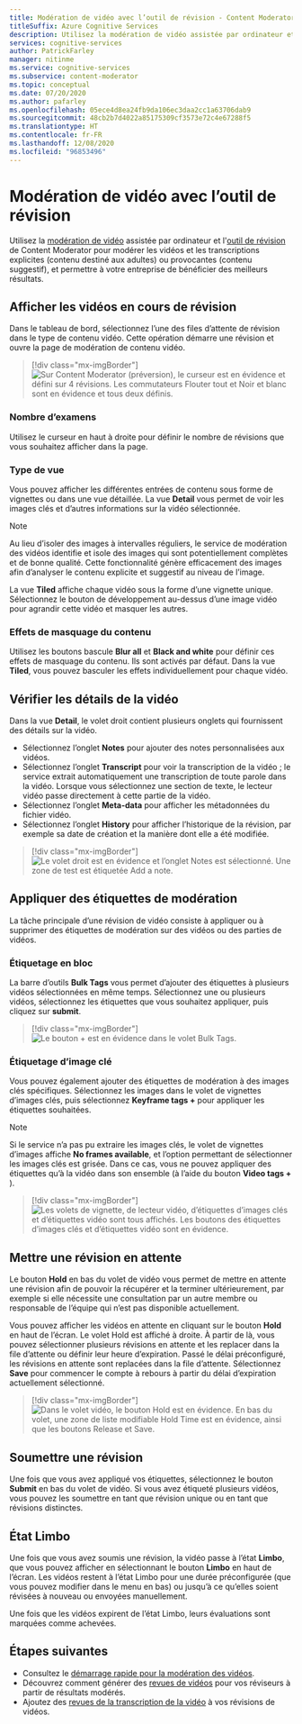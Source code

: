 ```yaml
---
title: Modération de vidéo avec l’outil de révision - Content Moderator
titleSuffix: Azure Cognitive Services
description: Utilisez la modération de vidéo assistée par ordinateur et l'outil de révision pour modérer les contenus inappropriés
services: cognitive-services
author: PatrickFarley
manager: nitinme
ms.service: cognitive-services
ms.subservice: content-moderator
ms.topic: conceptual
ms.date: 07/20/2020
ms.author: pafarley
ms.openlocfilehash: 05ece4d8ea24fb9da106ec3daa2cc1a63706dab9
ms.sourcegitcommit: 48cb2b7d4022a85175309cf3573e72c4e67288f5
ms.translationtype: HT
ms.contentlocale: fr-FR
ms.lasthandoff: 12/08/2020
ms.locfileid: "96853496"
---
```

# <a name="video-moderation-with-the-review-tool"></a>Modération de vidéo avec l’outil de révision

Utilisez la [modération de vidéo](video-moderation-api.md) assistée par ordinateur et l'[outil de révision](Review-Tool-User-Guide/human-in-the-loop.md) de Content Moderator pour modérer les vidéos et les transcriptions explicites (contenu destiné aux adultes) ou provocantes (contenu suggestif), et permettre à votre entreprise de bénéficier des meilleurs résultats.

## <a name="view-videos-under-review"></a>Afficher les vidéos en cours de révision

Dans le tableau de bord, sélectionnez l’une des files d’attente de révision dans le type de contenu vidéo. Cette opération démarre une révision et ouvre la page de modération de contenu vidéo.

> [!div class="mx-imgBorder"]
> ![Sur Content Moderator (préversion), le curseur est en évidence et défini sur 4 révisions. Les commutateurs Flouter tout et Noir et blanc sont en évidence et tous deux définis.](./Review-Tool-User-Guide/images/video-moderation-detailed.png)

### <a name="review-count"></a>Nombre d’examens

Utilisez le curseur en haut à droite pour définir le nombre de révisions que vous souhaitez afficher dans la page.

### <a name="view-type"></a>Type de vue

Vous pouvez afficher les différentes entrées de contenu sous forme de vignettes ou dans une vue détaillée. La vue **Detail** vous permet de voir les images clés et d’autres informations sur la vidéo sélectionnée. 

> [!NOTE]
> Au lieu d’isoler des images à intervalles réguliers, le service de modération des vidéos identifie et isole des images qui sont potentiellement complètes et de bonne qualité. Cette fonctionnalité génère efficacement des images afin d’analyser le contenu explicite et suggestif au niveau de l’image.

La vue **Tiled** affiche chaque vidéo sous la forme d’une vignette unique. Sélectionnez le bouton de développement au-dessus d’une image vidéo pour agrandir cette vidéo et masquer les autres.

### <a name="content-obscuring-effects"></a>Effets de masquage du contenu

Utilisez les boutons bascule **Blur all** et **Black and white** pour définir ces effets de masquage du contenu. Ils sont activés par défaut. Dans la vue **Tiled**, vous pouvez basculer les effets individuellement pour chaque vidéo.

## <a name="check-video-details"></a>Vérifier les détails de la vidéo

Dans la vue **Detail**, le volet droit contient plusieurs onglets qui fournissent des détails sur la vidéo.

* Sélectionnez l’onglet **Notes** pour ajouter des notes personnalisées aux vidéos.
* Sélectionnez l’onglet **Transcript** pour voir la transcription de la vidéo ; le service extrait automatiquement une transcription de toute parole dans la vidéo. Lorsque vous sélectionnez une section de texte, le lecteur vidéo passe directement à cette partie de la vidéo.
* Sélectionnez l’onglet **Meta-data** pour afficher les métadonnées du fichier vidéo.
* Sélectionnez l’onglet **History** pour afficher l’historique de la révision, par exemple sa date de création et la manière dont elle a été modifiée.

> [!div class="mx-imgBorder"]
> ![Le volet droit est en évidence et l’onglet Notes est sélectionné. Une zone de test est étiquetée Add a note.](./Review-Tool-User-Guide/images/video-moderation-video-details.png)

## <a name="apply-moderation-tags"></a>Appliquer des étiquettes de modération

La tâche principale d’une révision de vidéo consiste à appliquer ou à supprimer des étiquettes de modération sur des vidéos ou des parties de vidéos.

### <a name="bulk-tagging"></a>Étiquetage en bloc

La barre d’outils **Bulk Tags** vous permet d’ajouter des étiquettes à plusieurs vidéos sélectionnées en même temps. Sélectionnez une ou plusieurs vidéos, sélectionnez les étiquettes que vous souhaitez appliquer, puis cliquez sur **submit**. 

> [!div class="mx-imgBorder"]
> ![Le bouton + est en évidence dans le volet Bulk Tags.](./Review-Tool-User-Guide/images/video-moderation-bulk-tags.png)


### <a name="key-frame-tagging"></a>Étiquetage d’image clé

Vous pouvez également ajouter des étiquettes de modération à des images clés spécifiques. Sélectionnez les images dans le volet de vignettes d’images clés, puis sélectionnez **Keyframe tags +** pour appliquer les étiquettes souhaitées.

> [!NOTE]
> Si le service n’a pas pu extraire les images clés, le volet de vignettes d’images affiche **No frames available**, et l’option permettant de sélectionner les images clés est grisée. Dans ce cas, vous ne pouvez appliquer des étiquettes qu’à la vidéo dans son ensemble (à l’aide du bouton **Video tags +** ).

> [!div class="mx-imgBorder"]
> ![Les volets de vignette, de lecteur vidéo, d’étiquettes d’images clés et d’étiquettes vidéo sont tous affichés. Les boutons des étiquettes d’images clés et d’étiquettes vidéo sont en évidence.](./Review-Tool-User-Guide/images/video-moderation-tagging-options.png)

## <a name="put-a-review-on-hold"></a>Mettre une révision en attente

Le bouton **Hold** en bas du volet de vidéo vous permet de mettre en attente une révision afin de pouvoir la récupérer et la terminer ultérieurement, par exemple si elle nécessite une consultation par un autre membre ou responsable de l’équipe qui n’est pas disponible actuellement. 

Vous pouvez afficher les vidéos en attente en cliquant sur le bouton **Hold** en haut de l’écran. Le volet Hold est affiché à droite. À partir de là, vous pouvez sélectionner plusieurs révisions en attente et les replacer dans la file d’attente ou définir leur heure d’expiration. Passé le délai préconfiguré, les révisions en attente sont replacées dans la file d’attente. Sélectionnez **Save** pour commencer le compte à rebours à partir du délai d’expiration actuellement sélectionné.

> [!div class="mx-imgBorder"]
> ![Dans le volet vidéo, le bouton Hold est en évidence. En bas du volet, une zone de liste modifiable Hold Time est en évidence, ainsi que les boutons Release et Save.](./Review-Tool-User-Guide/images/video-moderation-hold.png)

## <a name="submit-a-review"></a>Soumettre une révision

Une fois que vous avez appliqué vos étiquettes, sélectionnez le bouton **Submit** en bas du volet de vidéo. Si vous avez étiqueté plusieurs vidéos, vous pouvez les soumettre en tant que révision unique ou en tant que révisions distinctes.

## <a name="limbo-state"></a>État Limbo

Une fois que vous avez soumis une révision, la vidéo passe à l’état **Limbo**, que vous pouvez afficher en sélectionnant le bouton **Limbo** en haut de l’écran. Les vidéos restent à l’état Limbo pour une durée préconfigurée (que vous pouvez modifier dans le menu en bas) ou jusqu’à ce qu’elles soient révisées à nouveau ou envoyées manuellement.

Une fois que les vidéos expirent de l’état Limbo, leurs évaluations sont marquées comme achevées.

## <a name="next-steps"></a>Étapes suivantes

- Consultez le [démarrage rapide pour la modération des vidéos](video-moderation-api.md).
- Découvrez comment générer des [revues de vidéos](video-reviews-quickstart-dotnet.md) pour vos réviseurs à partir de résultats modérés.
- Ajoutez des [revues de la transcription de la vidéo](video-transcript-reviews-quickstart-dotnet.md) à vos révisions de vidéos.
